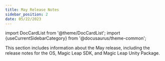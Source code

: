 ```yaml
---
title: May Release Notes
sidebar_position: 2
date: 05/22/2023
---
```


import DocCardList from '@theme/DocCardList';
import {useCurrentSidebarCategory} from '@docusaurus/theme-common';

This section includes information about the May release, including the release notes for the OS, Magic Leap SDK, and Magic Leap Unity Package.

<DocCardList items={useCurrentSidebarCategory().items}/>

